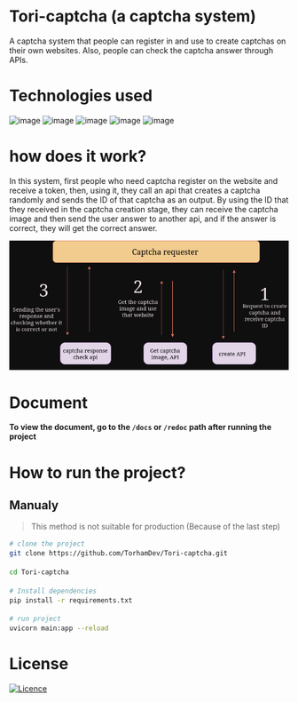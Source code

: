 # Tori-captcha (a captcha system)
A captcha system that people can register in and use to create captchas on their own websites. Also, people can check the captcha answer through APIs.
# Technologies used
![image](https://img.shields.io/badge/Python-FFD43B?style=for-the-badge&logo=python&logoColor=blue)
![image](https://img.shields.io/badge/fastapi-109989?style=for-the-badge&logo=FASTAPI&logoColor=white)
![image](https://img.shields.io/badge/redis-CC0000.svg?&style=for-the-badge&logo=redis&logoColor=white)
![image](https://img.shields.io/badge/Docker-2CA5E0?style=for-the-badge&logo=docker&logoColor=white)
![image](https://img.shields.io/badge/MySQL-005C84?style=for-the-badge&logo=mysql&logoColor=white)

# how does it work?
In this system, first people who need captcha register on the website and receive a token, then, using it, they call an api that creates a captcha randomly and sends the ID of that captcha as an output.
By using the ID that they received in the captcha creation stage, they can receive the captcha image and then send the user answer to another api, and if the answer is correct, they will get the correct answer.

![Diagram](./readme_files/diagram.png)

# Document
**To view the document, go to the `/docs` or `/redoc` path after running the project**

#

# How to run the project?
## Manualy
> This method is not suitable for production (Because of the last step)
```bash
# clone the project
git clone https://github.com/TorhamDev/Tori-captcha.git

cd Tori-captcha

# Install dependencies 
pip install -r requirements.txt

# run project
uvicorn main:app --reload
```

# License
[![Licence](https://img.shields.io/github/license/Ileriayo/markdown-badges?style=for-the-badge)](./LICENSE)